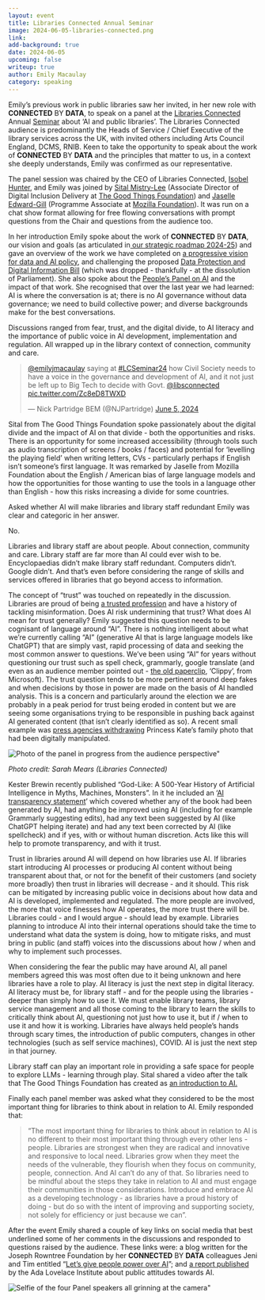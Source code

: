 ```yaml
---
layout: event
title: Libraries Connected Annual Seminar
image: 2024-06-05-libraries-connected.png
link: 
add-background: true
date: 2024-06-05
upcoming: false
writeup: true
author: Emily Macaulay
category: speaking
---
```

Emily’s previous work in public libraries saw her invited, in her new role with **CONNECTED** BY **DATA**, to speak on a panel at the [Libraries Connected](https://www.librariesconnected.org.uk/) Annual [Seminar](https://www.librariesconnected.org.uk/training-and-events/libraries-connected-annual-seminar-2024-%E2%80%9Cpower-partnership) about ‘AI and public libraries’.  The Libraries Connected audience is predominantly the Heads of Service / Chief Executive of the library services across the UK, with invited others including Arts Council England, DCMS, RNIB.  Keen to take the opportunity to speak about the work of **CONNECTED** BY **DATA** and the principles that matter to us, in a context she deeply understands, Emily was confirmed as our representative.

<!--more-->

The panel session was chaired by the CEO of Libraries Connected, [Isobel Hunter](https://www.librariesconnected.org.uk/content/isobel-hunter), and Emily was joined by [Sital Mistry-Lee](https://www.linkedin.com/in/sital-mistry-lee-0b155862/?originalSubdomain=uk) (Associate Director of Digital Inclusion Delivery at [The Good Things Foundation](https://www.goodthingsfoundation.org/)) and [Jaselle Edward-Gill](https://www.mozillapulse.org/profile/5940) (Programme Associate at [Mozilla Foundation](https://foundation.mozilla.org/en/what-we-fund/fellowships-and-awards-team/)).  It was run on a chat show format allowing for free flowing conversations with prompt questions from the Chair and questions from the audience too.

In her introduction Emily spoke about the work of **CONNECTED** BY **DATA**, our vision and goals (as articulated in[ our strategic roadmap 2024-25](https://docs.google.com/document/d/1Tko_bLwPps1_1_cg-Y4nJ_Pu88YZ1R26rwtQ9IW5jCs/edit)) and gave an overview of the work we have completed on [a progressive vision for data and AI policy](https://connectedbydata.org/resources/progressive-vision), and challenging the proposed [Data Protection and Digital Information Bill](https://connectedbydata.org/resources/dpdib-lords-committee-briefing) (which was dropped - thankfully - at the dissolution of Parliament). She also spoke about the [People’s Panel on AI](https://connectedbydata.org/projects/2023-peoples-panel-on-ai) and the impact of that work. She recognised that over the last year we had learned: AI is where the conversation is at; there is no AI governance without data governance; we need to build collective power; and diverse backgrounds make for the best conversations. 

Discussions ranged from fear, trust, and the digital divide, to AI literacy and the importance of public voice in AI development, implementation and regulation. All wrapped up in the library context of connection, community and care.

<blockquote class="twitter-tweet"><p lang="en" dir="ltr"><a href="https://twitter.com/emilyjmacaulay?ref_src=twsrc%5Etfw">@emilyjmacaulay</a> saying at <a href="https://twitter.com/hashtag/LCSeminar24?src=hash&amp;ref_src=twsrc%5Etfw">#LCSeminar24</a> how Civil Society needs to have a voice in the governance and development of AI, and it not just be left up to Big Tech to decide with Govt. <a href="https://twitter.com/libsconnected?ref_src=twsrc%5Etfw">@libsconnected</a> <a href="https://t.co/Zc8eD8TWXD">pic.twitter.com/Zc8eD8TWXD</a></p>&mdash; Nick Partridge BEM (@NJPartridge) <a href="https://twitter.com/NJPartridge/status/1798311325527138765?ref_src=twsrc%5Etfw">June 5, 2024</a></blockquote> <script async src="https://platform.twitter.com/widgets.js" charset="utf-8"></script>

Sital from The Good Things Foundation spoke passionately about the digital divide and the impact of AI on that divide - both the opportunities and risks. There is an opportunity for some increased accessibility (through tools such as audio transcription of screens / books / faces) and potential for ‘levelling the playing field’ when writing letters, CVs - particularly perhaps if English isn’t someone’s first language. It was remarked by Jaselle from Mozilla Foundation about the English / American bias of large language models and how the opportunities for those wanting to use the tools in a language other than English - how this risks increasing a divide for some countries. 

Asked whether AI will make libraries and library staff redundant Emily was clear and categoric in her answer.

No.

Libraries and library staff are about people. About connection, community and care. Library staff are far more than AI could ever wish to be. Encyclopaedias didn’t make library staff redundant. Computers didn’t. Google didn’t. And that’s even before considering the range of skills and services offered in libraries that go beyond access to information.

The concept of “trust” was touched on repeatedly in the discussion.  Libraries are proud of being [a trusted profession](https://www.cilip.org.uk/page/trustedprofessional) and have a history of tackling misinformation.  Does AI risk undermining that trust? What does AI mean for trust generally? Emily suggested this question needs to be cognisant of language around “AI”. There is nothing intelligent about what we’re currently calling “AI” (generative AI that is large language models like ChatGPT) that are simply vast, rapid processing of data and seeking the most common answer to questions.  We’ve been using “AI” for years without questioning our trust such as spell check, grammarly, google translate (and even as an audience member pointed out - [the old paperclip](https://en.wikipedia.org/wiki/Office_Assistant), ‘Clippy’, from Microsoft). The trust question tends to be more pertinent around deep fakes and when decisions by those in power are made on the basis of AI handled analysis. This is a concern and particularly around the election we are probably in a peak period for trust being eroded in content but we are seeing some organisations trying to be responsible in pushing back against AI generated content (that isn’t clearly identified as so).  A recent small example was [press agencies withdrawing](https://inews.co.uk/news/photo-agencies-pull-photo-of-kate-middleton-over-claims-it-was-manipulated-2949745) Princess Kate’s family photo that had been digitally manipulated. 

![Photo of the panel in progress from the audience perspective"]({{site.baseurl}}/assets/events/2024-06-05-panel.jpeg)

_Photo credit: Sarah Mears (Libraries Connected)_

Kester Brewin recently published “God-Like: A 500-Year History of Artificial Intelligence in Myths, Machines, Monsters”.  In it he included an ‘[AI transparency statement](https://www.theguardian.com/books/2024/apr/04/why-i-wrote-an-ai-transparency-statement-for-my-book-and-think-other-authors-should-too)’ which covered whether any of the book had been generated by AI, had anything be improved using AI (including for example Grammarly suggesting edits), had any text been suggested by AI (like ChatGPT helping iterate) and had any text been corrected by AI (like spellcheck) and if yes, with or without human discretion. Acts like this will help to promote transparency, and with it trust. 

Trust in libraries around AI will depend on how libraries use AI.  If libraries start introducing AI processes or producing AI content without being transparent about that, or not for the benefit of their customers (and society more broadly) then trust in libraries will decrease - and it should. This risk can be mitigated by increasing public voice in decisions about how data and AI is developed, implemented and regulated.  The more people are involved, the more that voice finesses how AI operates, the more trust there will be. Libraries could - and I would argue - should lead by example.  Libraries planning to introduce AI into their internal operations should take the time to understand what data the system is doing, how to mitigate risks, and must bring in public (and staff) voices into the discussions about how / when and why to implement such processes. 

When considering the fear the public may have around AI, all panel members agreed this was most often due to it being unknown and here libraries have a role to play. AI literacy is just the next step in digital literacy.  AI literacy must be, for library staff - and for the people using the libraries - deeper than simply how to use it. We must enable library teams, library service management and all those coming to the library to learn the skills to critically think about AI, questioning not just how to use it, but if / when to use it and how it is working. Libraries have always held people’s hands through scary times, the introduction of public computers, changes in other technologies (such as self service machines), COVID.  AI is just the next step in that journey.

Library staff can play an important role in providing a safe space for people to explore LLMs - learning through play.  Sital shared a video after the talk that The Good Things Foundation has created as [an introduction to AI.](https://network.goodthingsfoundation.org/learning/introduction-to-ai)

Finally each panel member was asked what they considered to be the most important thing for libraries to think about in relation to AI.  Emily responded that:

> “The most important thing for libraries to think about in relation to AI is no different to their most important thing through every other lens - people. Libraries are strongest when they are radical and innovative and responsive to local need. Libraries grow when they meet the needs of the vulnerable, they flourish when they focus on community, people, connection. And AI can’t do any of that. So libraries need to be mindful about the steps they take in relation to AI and must engage their communities in those considerations.  Introduce and embrace AI as a developing technology - as libraries have a proud history of doing - but do so with the intent of improving and supporting society, not solely for efficiency or just because we can”.

After the event Emily shared a couple of key links on social media that best underlined some of her comments in the discussions and responded to questions raised by the audience.  These links were: a blog written for the Joseph Rowntree Foundation by her **CONNECTED** BY **DATA** colleagues Jeni and Tim entitled “[Let’s give people power over AI](https://www.jrf.org.uk/ai-for-public-good/lets-give-people-power-over-ai)”; and [a report published](https://www.adalovelaceinstitute.org/evidence-review/what-do-the-public-think-about-ai/) by the Ada Lovelace Institute about public attitudes towards AI.

![Selfie of the four Panel speakers all grinning at the camera"]({{site.baseurl}}/assets/events/2024-06-05-selfie.jpeg)
